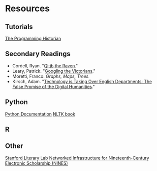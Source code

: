 # Resources

## Tutorials
[The Programming Historian](http://programminghistorian.org/)

## Secondary Readings

* Cordell, Ryan. "[Qitjb the Raven](http://ryancordell.org/research/qijtb-the-raven/)."
* Leary, Patrick. "[Googling the Victorians](http://www.victorianresearch.org/googling.pdf)."
* Moretti, Franco. *Graphs, Maps, Trees.*
* Kirsch, Adam. "[Technology is Taking Over English Departments: The False Promise of the Digital Humanities](https://newrepublic.com/article/117428/limits-digital-humanities-adam-kirsch)."



## Python
[Python Documentation](https://www.python.org/doc/)
[NLTK book](http://www.nltk.org/book/)

## R

## Other
[Stanford Literary Lab](http://litlab.stanford.edu/)
[Networked Infrastructure for Nineteenth-Century Electronic Scholarship (NINES)](https://www.nines.org)